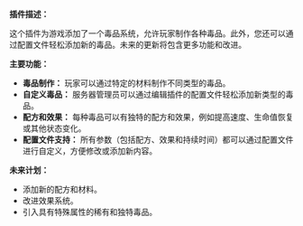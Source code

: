 **插件描述：**

这个插件为游戏添加了一个毒品系统，允许玩家制作各种毒品。此外，您还可以通过配置文件轻松添加新的毒品。未来的更新将包含更多功能和改进。

**主要功能：**
- **毒品制作：** 玩家可以通过特定的材料制作不同类型的毒品。
- **自定义毒品：** 服务器管理员可以通过编辑插件的配置文件轻松添加新类型的毒品。
- **配方和效果：** 每种毒品可以有独特的配方和效果，例如提高速度、生命值恢复或其他状态变化。
- **配置文件支持：** 所有参数（包括配方、效果和持续时间）都可以通过配置文件进行自定义，方便修改或添加新内容。

**未来计划：**
- 添加新的配方和材料。
- 改进效果系统。
- 引入具有特殊属性的稀有和独特毒品。
